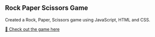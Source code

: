 ##  Rock Paper Scissors Game

Created a Rock, Paper, Scissors game using JavaScript, HTML and CSS. 

[🚀 Check out the game here](https://gowthami.live/Rock-Paper-Scissors-Game/)
